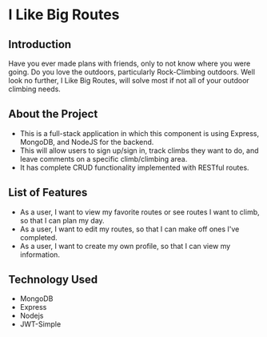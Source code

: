 # I Like Big Routes

## Introduction

Have you ever made plans with friends, only to not know where you were going. Do you love the outdoors, particularly Rock-Climbing outdoors. Well look no further, I Like Big Routes, will solve most if not all of your outdoor climbing needs.

## About the Project

* This is a full-stack application in which this component is using Express, MongoDB, and NodeJS for the backend.
* This will allow users to sign up/sign in, track climbs they want to do, and leave comments on a specific climb/climbing area.
* It has complete CRUD functionality implemented with RESTful routes.

## List of Features

* As a user, I want to view my favorite routes or see routes I want to climb, so that I can plan my day.
* As a user, I want to edit my routes, so that I can make off ones I've completed.
* As a user, I want to create my own profile, so that I can view my information.

## Technology Used

* MongoDB
* Express
* Nodejs
* JWT-Simple
